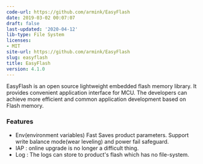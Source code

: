```yaml
---
code-url: https://github.com/armink/EasyFlash
date: 2019-03-02 00:07:07
draft: false
last-updated: '2020-04-12'
lib-type: File System
licenses:
- MIT
site-url: https://github.com/armink/EasyFlash
slug: easyflash
title: EasyFlash
version: 4.1.0
---
```


EasyFlash is an open source lightweight embedded flash memory library. It provides convenient application interface for MCU. The developers can achieve more efficient and common application development based on Flash memory. 

<!--more-->

### Features
- Env(environment variables) Fast Saves product parameters. Support write balance mode(wear leveling) and power fail safeguard.
- IAP : online upgrade is no longer a difficult thing.
- Log : The logs can store to product's flash which has no file-system.

